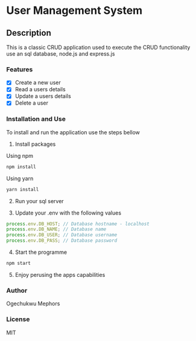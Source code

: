 # User Management System

## Description

This is a classic CRUD application used to execute the CRUD functionality use an sql database, node.js and express.js

### Features

- [x] Create a new user
- [x] Read a users details
- [x] Update a users details
- [x] Delete a user

### Installation and Use

To install and run the application use the steps bellow

1. Install packages

Using npm

```js
npm install
```

Using yarn

```javascript
yarn install
```

2. Run your sql server

3. Update your .env with the following values

```javascript
process.env.DB_HOST; // Database hostname - localhost
process.env.DB_NAME; // Database name
process.env.DB_USER; // Database username
process.env.DB_PASS; // Database password
```

4. Start the programme

```javascript
npm start
```

5. Enjoy perusing the apps capabilities

### Author
Ogechukwu Mephors

### License
MIT
